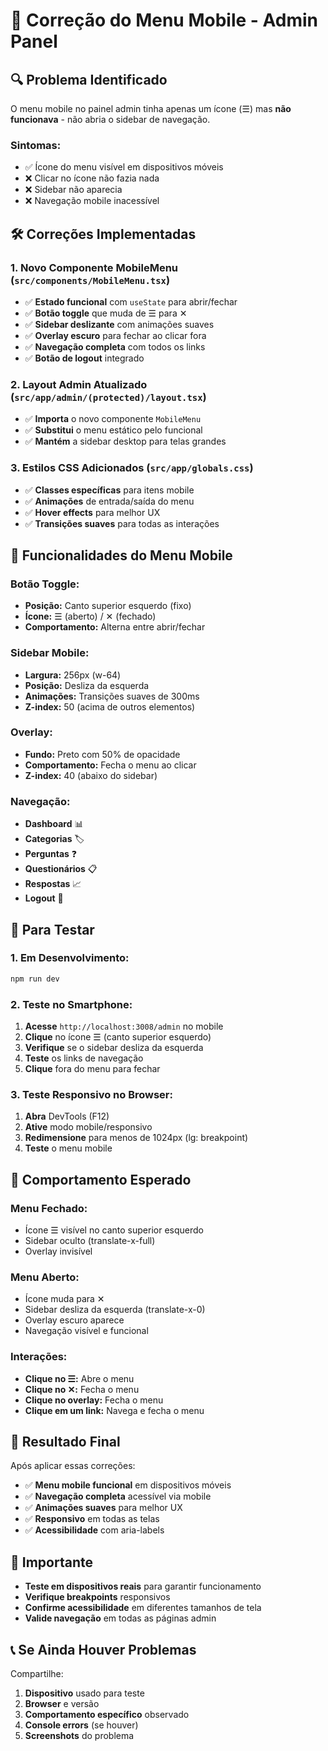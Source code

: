 # 📱 Correção do Menu Mobile - Admin Panel

## 🔍 **Problema Identificado**

O menu mobile no painel admin tinha apenas um ícone (☰) mas **não funcionava** - não abria o sidebar de navegação.

### **Sintomas:**
- ✅ Ícone do menu visível em dispositivos móveis
- ❌ Clicar no ícone não fazia nada
- ❌ Sidebar não aparecia
- ❌ Navegação mobile inacessível

## 🛠️ **Correções Implementadas**

### **1. Novo Componente MobileMenu** (`src/components/MobileMenu.tsx`)
- ✅ **Estado funcional** com `useState` para abrir/fechar
- ✅ **Botão toggle** que muda de ☰ para ✕
- ✅ **Sidebar deslizante** com animações suaves
- ✅ **Overlay escuro** para fechar ao clicar fora
- ✅ **Navegação completa** com todos os links
- ✅ **Botão de logout** integrado

### **2. Layout Admin Atualizado** (`src/app/admin/(protected)/layout.tsx`)
- ✅ **Importa** o novo componente `MobileMenu`
- ✅ **Substitui** o menu estático pelo funcional
- ✅ **Mantém** a sidebar desktop para telas grandes

### **3. Estilos CSS Adicionados** (`src/app/globals.css`)
- ✅ **Classes específicas** para itens mobile
- ✅ **Animações** de entrada/saída do menu
- ✅ **Hover effects** para melhor UX
- ✅ **Transições suaves** para todas as interações

## 🚀 **Funcionalidades do Menu Mobile**

### **Botão Toggle:**
- **Posição:** Canto superior esquerdo (fixo)
- **Ícone:** ☰ (aberto) / ✕ (fechado)
- **Comportamento:** Alterna entre abrir/fechar

### **Sidebar Mobile:**
- **Largura:** 256px (w-64)
- **Posição:** Desliza da esquerda
- **Animações:** Transições suaves de 300ms
- **Z-index:** 50 (acima de outros elementos)

### **Overlay:**
- **Fundo:** Preto com 50% de opacidade
- **Comportamento:** Fecha o menu ao clicar
- **Z-index:** 40 (abaixo do sidebar)

### **Navegação:**
- **Dashboard** 📊
- **Categorias** 🏷️
- **Perguntas** ❓
- **Questionários** 📋
- **Respostas** 📈
- **Logout** 🚪

## 🧪 **Para Testar**

### **1. Em Desenvolvimento:**
```bash
npm run dev
```

### **2. Teste no Smartphone:**
1. **Acesse** `http://localhost:3008/admin` no mobile
2. **Clique** no ícone ☰ (canto superior esquerdo)
3. **Verifique** se o sidebar desliza da esquerda
4. **Teste** os links de navegação
5. **Clique** fora do menu para fechar

### **3. Teste Responsivo no Browser:**
1. **Abra** DevTools (F12)
2. **Ative** modo mobile/responsivo
3. **Redimensione** para menos de 1024px (lg: breakpoint)
4. **Teste** o menu mobile

## 📱 **Comportamento Esperado**

### **Menu Fechado:**
- Ícone ☰ visível no canto superior esquerdo
- Sidebar oculto (translate-x-full)
- Overlay invisível

### **Menu Aberto:**
- Ícone muda para ✕
- Sidebar desliza da esquerda (translate-x-0)
- Overlay escuro aparece
- Navegação visível e funcional

### **Interações:**
- **Clique no ☰:** Abre o menu
- **Clique no ✕:** Fecha o menu
- **Clique no overlay:** Fecha o menu
- **Clique em um link:** Navega e fecha o menu

## 🎯 **Resultado Final**

Após aplicar essas correções:
- ✅ **Menu mobile funcional** em dispositivos móveis
- ✅ **Navegação completa** acessível via mobile
- ✅ **Animações suaves** para melhor UX
- ✅ **Responsivo** em todas as telas
- ✅ **Acessibilidade** com aria-labels

## 🚨 **Importante**

- **Teste em dispositivos reais** para garantir funcionamento
- **Verifique breakpoints** responsivos
- **Confirme acessibilidade** em diferentes tamanhos de tela
- **Valide navegação** em todas as páginas admin

## 📞 **Se Ainda Houver Problemas**

Compartilhe:
1. **Dispositivo** usado para teste
2. **Browser** e versão
3. **Comportamento específico** observado
4. **Console errors** (se houver)
5. **Screenshots** do problema
